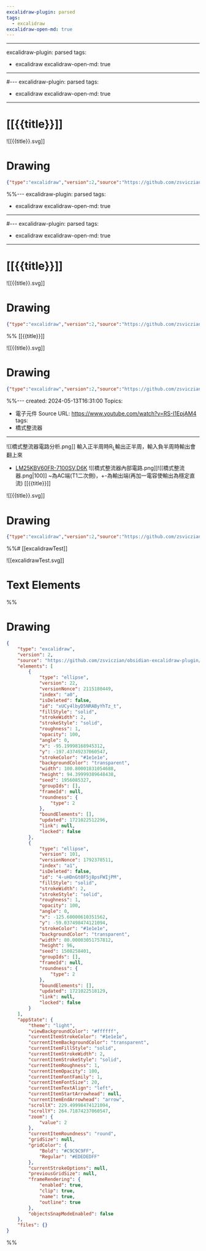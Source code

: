 ```yaml
---
excalidraw-plugin: parsed
tags:
  - excalidraw
excalidraw-open-md: true
---
```

---
excalidraw-plugin: parsed
tags:
  - excalidraw
excalidraw-open-md: true
---
#---
excalidraw-plugin: parsed
tags:
  - excalidraw
excalidraw-open-md: true
---
# [[{{title}}]]

![[{{title}}.svg]]

# Drawing
```json
{"type":"excalidraw","version":2,"source":"https://github.com/zsviczian/obsidian-excalidraw-plugin/releases/tag/2.1.7","elements":[],"appState":{"gridSize":null,"viewBackgroundColor":"#ffffff"}}
```
%%---
excalidraw-plugin: parsed
tags:
  - excalidraw
excalidraw-open-md: true
---
#---
excalidraw-plugin: parsed
tags:
  - excalidraw
excalidraw-open-md: true
---
# [[{{title}}]]

![[{{title}}.svg]]

# Drawing
```json
{"type":"excalidraw","version":2,"source":"https://github.com/zsviczian/obsidian-excalidraw-plugin/releases/tag/2.1.7","elements":[],"appState":{"gridSize":null,"viewBackgroundColor":"#ffffff"}}
```
%% [[{{title}}]]

![[{{title}}.svg]]

# Drawing
```json
{"type":"excalidraw","version":2,"source":"https://github.com/zsviczian/obsidian-excalidraw-plugin/releases/tag/2.1.7","elements":[],"appState":{"gridSize":null,"viewBackgroundColor":"#ffffff"}}
```
%%---
created: 2024-05-13T16:31:00
Topics:
  - 電子元件
Source URL: https://www.youtube.com/watch?v=RS-I1EpjAM4
tags:
  - 橋式整流器
---
![[橋式整流器電路分析.png]]
輸入正半周時R<sub>L</sub>輸出正半周，輸入負半周時輸出會翻上來
- [LM25KBV60FR-7100SV,D6K](file:///C:/Users/min.zhu/Downloads/LM25KBV60FR.pdf)
![[橋式整流器內部電路.png]]![[橋式整流器.png|100]]
~為AC端(T1二次側)，+-為輸出端(再加一電容使輸出為穩定直流) [[{{title}}]]

![[{{title}}.svg]]

# Drawing
```json
{"type":"excalidraw","version":2,"source":"https://github.com/zsviczian/obsidian-excalidraw-plugin/releases/tag/2.1.7","elements":[],"appState":{"gridSize":null,"viewBackgroundColor":"#ffffff"}}
```
%%# [[excalidrawTest]]

![[excalidrawTest.svg]]

# Text Elements
%%
# Drawing
```json
{
	"type": "excalidraw",
	"version": 2,
	"source": "https://github.com/zsviczian/obsidian-excalidraw-plugin/releases/tag/2.1.7",
	"elements": [
		{
			"type": "ellipse",
			"version": 22,
			"versionNonce": 2115180449,
			"index": "a0",
			"isDeleted": false,
			"id": "xUCy4lbyD5NRAByYhTz_t",
			"fillStyle": "solid",
			"strokeWidth": 2,
			"strokeStyle": "solid",
			"roughness": 1,
			"opacity": 100,
			"angle": 0,
			"x": -95.19998168945312,
			"y": -197.43749237060547,
			"strokeColor": "#1e1e1e",
			"backgroundColor": "transparent",
			"width": 100.80001831054688,
			"height": 94.39999389648438,
			"seed": 1956085327,
			"groupIds": [],
			"frameId": null,
			"roundness": {
				"type": 2
			},
			"boundElements": [],
			"updated": 1721022512296,
			"link": null,
			"locked": false
		},
		{
			"type": "ellipse",
			"version": 101,
			"versionNonce": 1792378511,
			"index": "a1",
			"isDeleted": false,
			"id": "4-uHDnGt0F5j8psFWIjPM",
			"fillStyle": "solid",
			"strokeWidth": 2,
			"strokeStyle": "solid",
			"roughness": 1,
			"opacity": 100,
			"angle": 0,
			"x": -125.60000610351562,
			"y": -59.037498474121094,
			"strokeColor": "#1e1e1e",
			"backgroundColor": "transparent",
			"width": 80.00003051757812,
			"height": 96,
			"seed": 1508258401,
			"groupIds": [],
			"frameId": null,
			"roundness": {
				"type": 2
			},
			"boundElements": [],
			"updated": 1721022518129,
			"link": null,
			"locked": false
		}
	],
	"appState": {
		"theme": "light",
		"viewBackgroundColor": "#ffffff",
		"currentItemStrokeColor": "#1e1e1e",
		"currentItemBackgroundColor": "transparent",
		"currentItemFillStyle": "solid",
		"currentItemStrokeWidth": 2,
		"currentItemStrokeStyle": "solid",
		"currentItemRoughness": 1,
		"currentItemOpacity": 100,
		"currentItemFontFamily": 1,
		"currentItemFontSize": 20,
		"currentItemTextAlign": "left",
		"currentItemStartArrowhead": null,
		"currentItemEndArrowhead": "arrow",
		"scrollX": 229.49998474121094,
		"scrollY": 264.71874237060547,
		"zoom": {
			"value": 2
		},
		"currentItemRoundness": "round",
		"gridSize": null,
		"gridColor": {
			"Bold": "#C9C9C9FF",
			"Regular": "#EDEDEDFF"
		},
		"currentStrokeOptions": null,
		"previousGridSize": null,
		"frameRendering": {
			"enabled": true,
			"clip": true,
			"name": true,
			"outline": true
		},
		"objectsSnapModeEnabled": false
	},
	"files": {}
}
```
%%